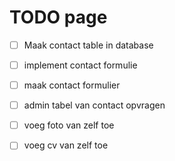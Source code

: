 # TODO page

- [ ] Maak contact table in database
- [ ] implement contact formulie
- [ ] maak contact formulier
- [ ] admin tabel van contact opvragen

- [ ] voeg foto van zelf toe
- [ ] voeg cv van zelf toe